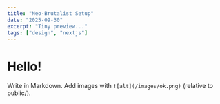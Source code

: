 ```yaml
---
title: "Neo-Brutalist Setup"
date: "2025-09-30"
excerpt: "Tiny preview..."
tags: ["design", "nextjs"]
---
```


# Hello!

Write in Markdown. Add images with `![alt](/images/ok.png)` (relative to public/).